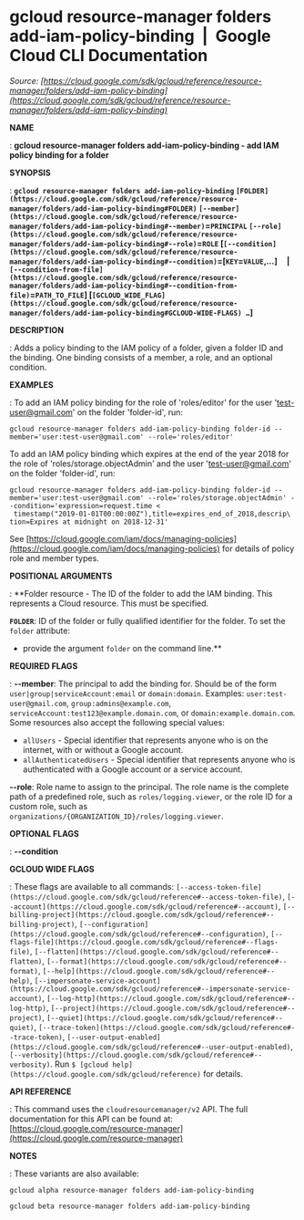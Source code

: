 # gcloud resource-manager folders add-iam-policy-binding  |  Google Cloud CLI Documentation

*Source: [https://cloud.google.com/sdk/gcloud/reference/resource-manager/folders/add-iam-policy-binding](https://cloud.google.com/sdk/gcloud/reference/resource-manager/folders/add-iam-policy-binding)*

**NAME**

: **gcloud resource-manager folders add-iam-policy-binding - add IAM policy binding for a folder**

**SYNOPSIS**

: **`gcloud resource-manager folders add-iam-policy-binding` `[FOLDER](https://cloud.google.com/sdk/gcloud/reference/resource-manager/folders/add-iam-policy-binding#FOLDER)` `[--member](https://cloud.google.com/sdk/gcloud/reference/resource-manager/folders/add-iam-policy-binding#--member)`=`PRINCIPAL` `[--role](https://cloud.google.com/sdk/gcloud/reference/resource-manager/folders/add-iam-policy-binding#--role)`=`ROLE` [`[--condition](https://cloud.google.com/sdk/gcloud/reference/resource-manager/folders/add-iam-policy-binding#--condition)`=[`KEY`=`VALUE`,…]     | `[--condition-from-file](https://cloud.google.com/sdk/gcloud/reference/resource-manager/folders/add-iam-policy-binding#--condition-from-file)`=`PATH_TO_FILE`] [`[GCLOUD_WIDE_FLAG](https://cloud.google.com/sdk/gcloud/reference/resource-manager/folders/add-iam-policy-binding#GCLOUD-WIDE-FLAGS) …`]**

**DESCRIPTION**

: Adds a policy binding to the IAM policy of a folder, given a folder ID and the
binding. One binding consists of a member, a role, and an optional condition.

**EXAMPLES**

: To add an IAM policy binding for the role of 'roles/editor' for the user
'test-user@gmail.com' on the folder 'folder-id', run:

```
gcloud resource-manager folders add-iam-policy-binding folder-id --member='user:test-user@gmail.com' --role='roles/editor'
```

To add an IAM policy binding which expires at the end of the year 2018 for the
role of 'roles/storage.objectAdmin' and the user 'test-user@gmail.com' on the
folder 'folder-id', run:

```
gcloud resource-manager folders add-iam-policy-binding folder-id --member='user:test-user@gmail.com' --role='roles/storage.objectAdmin' --condition='expression=request.time <
 timestamp("2019-01-01T00:00:00Z"),title=expires_end_of_2018,descrip\
tion=Expires at midnight on 2018-12-31'
```

See [https://cloud.google.com/iam/docs/managing-policies](https://cloud.google.com/iam/docs/managing-policies)
for details of policy role and member types.

**POSITIONAL ARGUMENTS**

: **Folder resource - The ID of the folder to add the IAM binding. This represents a
Cloud resource.
This must be specified.

**`FOLDER`**:
ID of the folder or fully qualified identifier for the folder.
To set the `folder` attribute:

- provide the argument `folder` on the command line.**

**REQUIRED FLAGS**

: **--member**:
The principal to add the binding for. Should be of the form
`user|group|serviceAccount:email` or `domain:domain`.
Examples: `user:test-user@gmail.com`,
`group:admins@example.com`,
`serviceAccount:test123@example.domain.com`, or
`domain:example.domain.com`.
Some resources also accept the following special values:

- `allUsers` - Special identifier that represents anyone who is on the
internet, with or without a Google account.
- `allAuthenticatedUsers` - Special identifier that represents anyone
who is authenticated with a Google account or a service account.

**--role**:
Role name to assign to the principal. The role name is the complete path of a
predefined role, such as `roles/logging.viewer`, or the role ID for a
custom role, such as
`organizations/{ORGANIZATION_ID}/roles/logging.viewer`.

**OPTIONAL FLAGS**

: **--condition**

**GCLOUD WIDE FLAGS**

: These flags are available to all commands: `[--access-token-file](https://cloud.google.com/sdk/gcloud/reference#--access-token-file)`,
`[--account](https://cloud.google.com/sdk/gcloud/reference#--account)`, `[--billing-project](https://cloud.google.com/sdk/gcloud/reference#--billing-project)`,
`[--configuration](https://cloud.google.com/sdk/gcloud/reference#--configuration)`,
`[--flags-file](https://cloud.google.com/sdk/gcloud/reference#--flags-file)`,
`[--flatten](https://cloud.google.com/sdk/gcloud/reference#--flatten)`, `[--format](https://cloud.google.com/sdk/gcloud/reference#--format)`, `[--help](https://cloud.google.com/sdk/gcloud/reference#--help)`, `[--impersonate-service-account](https://cloud.google.com/sdk/gcloud/reference#--impersonate-service-account)`,
`[--log-http](https://cloud.google.com/sdk/gcloud/reference#--log-http)`,
`[--project](https://cloud.google.com/sdk/gcloud/reference#--project)`, `[--quiet](https://cloud.google.com/sdk/gcloud/reference#--quiet)`, `[--trace-token](https://cloud.google.com/sdk/gcloud/reference#--trace-token)`, `[--user-output-enabled](https://cloud.google.com/sdk/gcloud/reference#--user-output-enabled)`,
`[--verbosity](https://cloud.google.com/sdk/gcloud/reference#--verbosity)`.
Run `$ [gcloud help](https://cloud.google.com/sdk/gcloud/reference)` for details.

**API REFERENCE**

: This command uses the `cloudresourcemanager/v2` API. The full
documentation for this API can be found at: [https://cloud.google.com/resource-manager](https://cloud.google.com/resource-manager)

**NOTES**

: These variants are also available:

```
gcloud alpha resource-manager folders add-iam-policy-binding
```

```
gcloud beta resource-manager folders add-iam-policy-binding
```